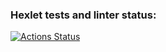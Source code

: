 ### Hexlet tests and linter status:
[![Actions Status](https://github.com/melloru/python-project-49/actions/workflows/hexlet-check.yml/badge.svg)](https://github.com/melloru/python-project-49/actions)